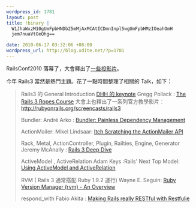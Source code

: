 ```yaml
--- 
wordpress_id: 1781
layout: post
title: !binary |
  W1JhaWxzM10gUmFpbHNDb25mMjAxMCAtICDmnInpl5wgUmFpbHMzIOeahOmH
  jem7nuaVtOeQhg==

date: 2010-06-17 03:32:06 +08:00
wordpress_url: http://blog.xdite.net/?p=1781
---
```

RailsConf2010 落幕了，大會釋出了<a href="http://en.oreilly.com/rails2010/public/schedule/proceedings">一些投影片</a>。

今年 Rails3 當然是熱門主題。花了一點時間整理了相關的 Talk，如下：



<blockquote>Rails3 的 General Introduction
<a href="http://en.oreilly.com/rails2010/public/schedule/detail/14135">DHH 的 keynote</a> 
Gregg Pollack : <a href="http://en.oreilly.com/rails2010/public/schedule/detail/14137">The Rails 3 Ropes Course</a>
大會上也釋出了一系列官方教學影片：<a href="http://rubyonrails.org/screencasts/rails3">http://rubyonrails.org/screencasts/rails3</a>

Bundler: 
André Arko : <a href="http://en.oreilly.com/rails2010/public/schedule/detail/14231">Bundler: Painless Dependency Management</a>

ActionMailer:
Mikel Lindsaar: <a href="http://en.oreilly.com/rails2010/public/schedule/detail/14225">Itch Scratching the ActionMailer API</a>

Rack, Metal, ActionController, Plugin, Railties, Engine, Generator
Jeremy McAnally : <a href="http://en.oreilly.com/rails2010/public/schedule/detail/13631">Rails 3 Deep Dive</a>

ActiveModel , ActiveRelation 
Adam Keys :Rails' Next Top Model: <a href="http://en.oreilly.com/rails2010/public/schedule/detail/14144">Using ActiveModel and ActiveRelation</a>

RVM ( Rails 3 通常搭配 Ruby 1.9.2 運行)
Wayne E. Seguin: <a href="http://en.oreilly.com/rails2010/public/schedule/detail/11232">Ruby Version Manager (rvm) - An Overview</a>

respond_with 
Fabio Akita : <a href="http://en.oreilly.com/rails2010/public/schedule/detail/14219"> Making Rails really RESTful with Restfulie</a>




</blockquote>

